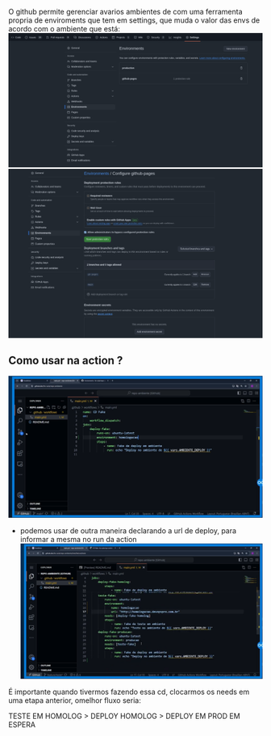 O github permite gerenciar avarios ambientes de com uma ferramenta propria de enviroments que tem em settings, que muda o valor das envs de acordo com o ambiente que está:
![](assets/Pasted%20image%2020240916123446.png)
![](assets/Pasted%20image%2020240916123511.png)

## Como usar na action ? 

![](assets/Pasted%20image%2020240916162735.png)

- podemos usar de outra maneira declarando a url de deploy, para informar a mesma no run da action 
![](assets/Pasted%20image%2020240916164945.png)

É importante quando tivermos fazendo essa cd, clocarmos os needs em uma etapa anterior, omelhor fluxo seria: 

TESTE EM HOMOLOG > DEPLOY HOMOLOG > DEPLOY EM PROD EM ESPERA

